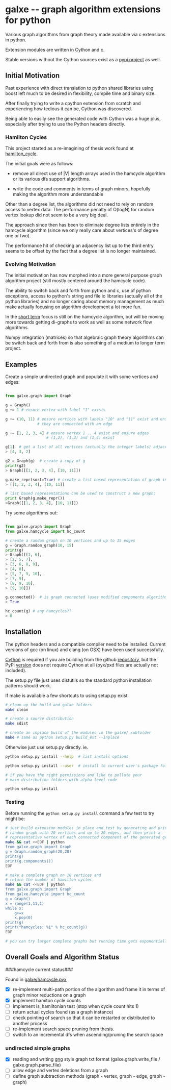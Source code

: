 galxe -- graph algorithm extensions for python
==============================================

Various graph algorithms from graph theory made available
via c extensions in python.

Extension modules are written in Cython and c.

Stable versions without the Cython sources exist as a
[pypi project](https://pypi.python.org/pypi/galxe/)  as well.

Initial Motivation
------------------

Past experience with direct translation to python shared libraries using boost
left much to be desired in flexibility, compile time and binary size.

After finally trying to write a cpython extension from scratch
and experiencing how tedious it can be, Cython was discovered.

Being able to easily see the generated code with Cython was a huge plus,
especially after trying to use the Python headers directly.

### Hamilton Cycles ###

This project started as a re-imagining of thesis work found at
[hamilton_cycle](https://github.com/aachalat/hamilton_cycle).

The initial goals were as follows:

* remove all direct use of |V| length arrays used
  in the hamcycle algorithm or its various dfs support algorithms.

* write the code and comments in terms of graph minors, hopefully making the algorithm more understandable


Other than a degree list, the algorithms did not need to rely on random
access to vertex data. The performance penalty of O(logN) for random vertex
lookup did not seem to be a very big deal.

The approach since then has been to eliminate degree lists entirely in the
hamcycle algorithm (since we only really care about vertices's of degree one
or two).

The performance hit of checking an adjacency list up to the third entry
seems to be offset by the fact that a degree list is no longer maintained.


### Evolving Motivation ###

The initial motivation has now morphed into a more general purpose
graph algorithm project (still mostly centered around the hamcycle code).

The ability to switch back and forth from python and c, use of
python exceptions, access to python's string and file io libraries (actually all of the python libraries) and no longer caring about memory management as much make actually focusing on algorithm development a lot more fun.

In the [short term](#overall-goals-and-algorithm-status) focus is still
on the hamcycle algorithm, but will be moving more towards
getting di-graphs to work as well as some network flow algorithms.

Numpy integration (matrices) so that algebraic graph theory algorithms can be switch back and forth from is also something of a medium to longer term project.

Examples
--------

Create a simple undirected graph and populate it with some vertices and
edges:

```python

from galxe.graph import Graph

g = Graph()
g += 1 # ensure vertex with label "1" exists

g += (10, 11) # ensure vertices with labels "10" and "11" exist and ensure
              # they are connected with an edge

g += [1, 2, 3, 4] # ensure vertex 1 .. 4 exist and ensure edges
                  # (1,2), (1,3) and (1,4) exist

g[1]  # get a list of all vertices (actually the integer labels) adjacent to "1"
> [4, 3, 2]

g2 = Graph(g)  # create a copy of g
print(g2)
> Graph([[1, 2, 3, 4], [10, 11]])

g.make_repr(sort=True) # create a list based representation of graph instance "g"
> [[1, 2, 3, 4], [10, 11]]

# list based representations can be used to construct a new graph:
print Graph(g.make_repr())
>Graph([[1, 2, 3, 4], [10, 11]])

```

Try some algorithms out:

```python

from galxe.graph import Graph
from galxe.hamcycle import hc_count

# create a random graph on 10 vertices and up to 15 edges
g = Graph.random_graph(10, 15)
print(g)
> Graph([[1, 6],
> [2, 5, 7],
> [3, 6, 8, 9],
> [4, 8],
> [5, 7, 9, 10],
> [7, 9],
> [8, 9, 10],
> [9, 10]])

g.connected()  # is graph connected (uses modified components algorithm in dfs.pyx)
> True

hc_count(g) # any hamcycles??
> 0

```

Installation
------------

The python headers and a compatible compiler need to be
installed.  Current versions of gcc (on linux) and clang (on OSX) have
been used successfully.

[Cython](http://cython.org/) is required if you
are building from the github [repository](https://github.com/aachalat/galxe), but the PyPi [version](https://pypi.python.org/pypi/galxe) does
not require Cython at all (pyx/pxd files are actually not included).

The setup.py file just uses distutils so the standard python
installation patterns should work.

If make is available a few shortcuts to using setup.py exist.

```bash
# clean up the build and galxe folders
make clean

# create a source distribution
make sdist

# create an inplace build of the modules in the galxe/ subfolder
make # same as python setup.py build_ext --inplace

```
Otherwise just use setup.py directly. ie.

```bash
python setup.py install --help  # list install options

python setup.py install --user  # install to current user's package folder

# if you have the right permissions and like to pollute your
# main distribution folders with alpha level code

python setup.py install
```

### Testing ###

Before running the ```python setup.py install``` command a few test
to try might be:

```bash
# just build extension modules in place and test by generating and printing a
# random graph with 20 vertices and up to 20 edges, and then print a
# representative vertex of each connected component of the generated graph.
make && cat <<EOF | python
from galxe.graph import Graph
g = Graph.random_graph(20,20)
print(g)
print(g.components())
EOF

# make a complete graph on 10 vertices and
# return the number of hamilton cycles
make && cat <<EOF | python
from galxe.graph import Graph
from galxe.hamcycle import hc_count
g = Graph()
x = range(1,11,1)
while x:
    g+=x
    x.pop(0)
print(g)
print("hamcycles: %i" % hc_count(g))
EOF

# you can try larger complete graphs but running time gets exponentially longer


```

Overall Goals and Algorithm Status
----------------------------------



###hamcycle current status###

Found in [galxe/hamcycle.pyx](https://github.com/aachalat/galxe/blob/master/galxe/hamcycle.pyx)

- [x] re-implement multi-path portion of the algorithm and frame it in terms
      of graph minor reductions on a graph
- [x] implement hamiton cycle counts
- [ ] implement is_hamiltonian test (stop when cycle count hits 1)
- [ ] return actual cycles found (as a graph instance)
- [ ] check pointing of search so that it can be restarted or
      distributed to another process
- [ ] re-implement search space pruning from thesis.
- [ ] switch to an incremental dfs when ascending/pruning the search space

### undirected simple graphs ###
- [x] reading and writing [gng](http://www.combinatorialmath.ca/G&G/) style graph txt format (galxe.graph.write_file / galxe.graph.parse_file)
- [ ] allow edge and vertex deletions from a graph
- [ ] define graph subtraction methods (graph - vertex, graph - edge, graph - graph)